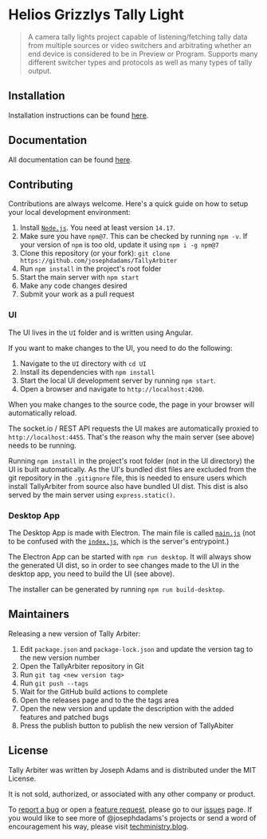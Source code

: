 # Helios Grizzlys Tally Light
> A camera tally lights project capable of listening/fetching tally data from multiple sources or video switchers and arbitrating whether an end device is considered to be in Preview or Program. Supports many different switcher types and protocols as well as many types of tally output. 

## Installation
Installation instructions can be found [here](https://josephdadams.github.io/TallyArbiter/docs/installation/desktop-app).

## Documentation
All documentation can be found [here](https://josephdadams.github.io/TallyArbiter/docs/intro).

## Contributing
Contributions are always welcome. Here's a quick guide on how to setup your local development environment:
1. Install [`Node.js`](https://nodejs.org/en/). You need at least version `14.17`.
1. Make sure you have `npm@7`. This can be checked by running `npm -v`. If your version of `npm` is too old, update it using `npm i -g npm@7` 
1. Clone this repository (or your fork): `git clone https://github.com/josephdadams/TallyArbiter`
1. Run `npm install` in the project's root folder
1. Start the main server with `npm start`
1. Make any code changes desired
1. Submit your work as a pull request

### UI
The UI lives in the `UI` folder and is written using Angular.

If you want to make changes to the UI, you need to do the following:
1. Navigate to the `UI` directory with `cd UI`
1. Install its dependencies with `npm install`
1. Start the local UI development server by running `npm start`.
1. Open a browser and navigate to `http://localhost:4200`. 

When you make changes to the source code, the page in your browser will automatically reload. 

The socket&#46;io / REST API requests the UI makes are automatically proxied to `http://localhost:4455`. That's the reason why the main server (see above) needs to be running.

Running `npm install` in the project's root folder (not in the UI directory) the UI is built automatically. As the UI's bundled dist files are excluded from the git repository in the `.gitignore` file, this is needed to ensure users which install TallyArbiter from source also have bundled UI dist. This dist is also served by the main server using `express.static()`.

### Desktop App
The Desktop App is made with Electron. The main file is called [`main.js`](./main.js) (not to be confused with the [`index.js`](./index.js), which is the server's entrypoint.)

The Electron App can be started with `npm run desktop`. It will always show the generated UI dist, so in order to see changes made to the UI in the desktop app, you need to build the UI (see above).

The installer can be generated by running `npm run build-desktop`.

## Maintainers

Releasing a new version of Tally Arbiter:
1. Edit `package.json` and `package-lock.json` and update the version tag to the new version number
2. Open the TallyArbiter repository in Git
3. Run `git tag <new version tag>`
4. Run `git push --tags`
5. Wait for the GitHub build actions to complete
6. Open the releases page and to the the tags area
7. Open the new version and update the description with the added features and patched bugs
8. Press the publish button to publish the new version of TallyAbiter

## License
Tally Arbiter was written by Joseph Adams and is distributed under the MIT License.

It is not sold, authorized, or associated with any other company or product.

To [report a bug](https://github.com/josephdadams/TallyArbiter/issues/new?assignees=JTF4&labels=bug&template=bug.yaml&title=%5BBug%5D%3A+) or open a [feature request](https://github.com/josephdadams/TallyArbiter/issues/new?assignees=JTF4&labels=feature&template=feature.yaml&title=%5BFeature+Request%5D%3A+), please go to our [issues](https://github.com/josephdadams/TallyArbiter/issues/new/choose) page.
If you would like to see more of @josephdadams's projects or send a word of encouragement his way, please visit [techministry.blog](https://techministry.blog/).

